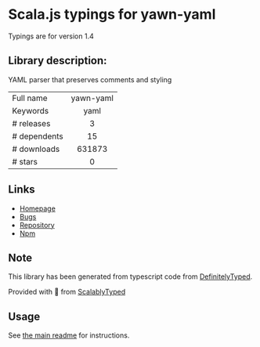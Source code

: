 
# Scala.js typings for yawn-yaml

Typings are for version 1.4

## Library description:
YAML parser that preserves comments and styling

|                    |                 |
| ------------------ | :-------------: |
| Full name          | yawn-yaml |
| Keywords           | yaml |
| # releases         | 3 |
| # dependents       | 15 |
| # downloads        | 631873 |
| # stars            | 0 |

## Links
- [Homepage](https://github.com/mohsen1/yawn#readme)
- [Bugs](https://github.com/mohsen1/yawn/issues)
- [Repository](https://github.com/mohsen1/yawn)
- [Npm](https://www.npmjs.com/package/yawn-yaml)
    


## Note
This library has been generated from typescript code from [DefinitelyTyped](https://definitelytyped.org).

Provided with :purple_heart: from [ScalablyTyped](https://github.com/oyvindberg/ScalablyTyped)

## Usage
See [the main readme](../../readme.md) for instructions.


